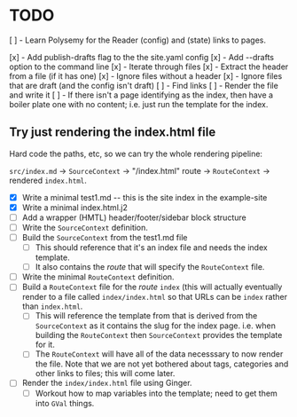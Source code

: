 # TODO

[ ] - Learn Polysemy for the Reader (config) and (state) links to pages.

[x] - Add publish-drafts flag to the the site.yaml config
[x] - Add --drafts option to the command line
[x] - Iterate through files
[x] - Extract the header from a file (if it has one)
[x] - Ignore files without a header
[x] - Ignore files that are draft (and the config isn't draft)
[ ] - Find links
[ ] - Render the file and write it
[ ] - If there isn't a page identifying as the index, then have a boiler plate
      one with no content; i.e. just run the template for the index.

## Try just rendering the index.html file

Hard code the paths, etc, so we can try the whole rendering pipeline:

  `src/index.md` -> `SourceContext` -> "/index.html" route -> `RouteContext` ->
  rendered `index.html`.

* [x] Write a minimal test1.md  -- this is the site index in the example-site
* [x] Write a minimal index.html.j2
* [ ] Add a wrapper (HMTL) header/footer/sidebar block structure
* [ ] Write the `SourceContext` definition.
* [ ] Build the `SourceContext` from the test1.md file
  * [ ] This should reference that it's an index file and needs the index
        template.
  * [ ] It also contains the *route* that will specify the `RouteContext` file.
* [ ] Write the minimal `RouteContext` definition.
* [ ] Build a `RouteContext` file for the *route* `index` (this will actually
      eventually render to a file called `index/index.html` so that URLs can be
      `index` rather than `index.html`.
  * [ ] This will reference the template from that is derived from the
        `SourceContext` as it contains the slug for the index page.  i.e. when
        building the `RouteContext` then `SourceContext` provides the template
        for it.
  * [ ] The `RouteContext` will have all of the data necesssary to now render
        the file.  Note that we are not yet bothered about tags, categories and
        other links to files; this will come later.
* [ ] Render the `index/index.html` file using Ginger.
  * [ ] Workout how to map variables into the template; need to get them into
        `GVal` things.
